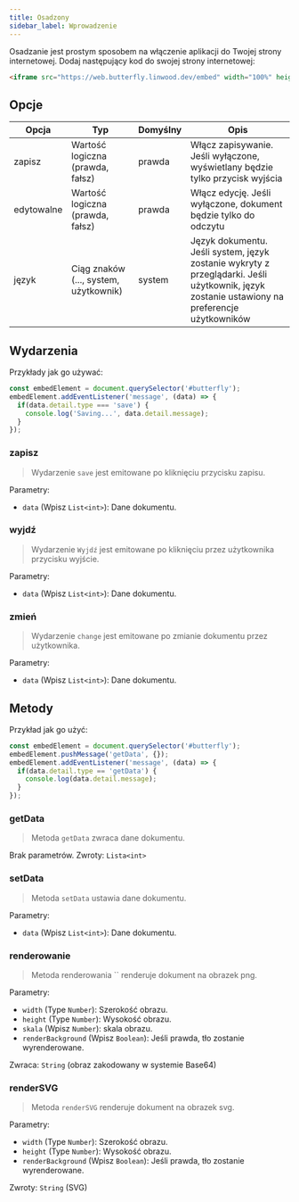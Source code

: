 ```yaml
---
title: Osadzony
sidebar_label: Wprowadzenie
---
```


Osadzanie jest prostym sposobem na włączenie aplikacji do Twojej strony internetowej. Dodaj następujący kod do swojej strony internetowej:

```html
<iframe src="https://web.butterfly.linwood.dev/embed" width="100%" height="500px" allowtransparency="true"></iframe>
```

## Opcje

| Opcja      | Typ                                   | Domyślny | Opis                                                                                                                                         |
| ---------- | ------------------------------------- | -------- | -------------------------------------------------------------------------------------------------------------------------------------------- |
| zapisz     | Wartość logiczna (prawda, fałsz)      | prawda   | Włącz zapisywanie. Jeśli wyłączone, wyświetlany będzie tylko przycisk wyjścia                                                                |
| edytowalne | Wartość logiczna (prawda, fałsz)      | prawda   | Włącz edycję. Jeśli wyłączone, dokument będzie tylko do odczytu                                                                              |
| język      | Ciąg znaków (..., system, użytkownik) | system   | Język dokumentu. Jeśli system, język zostanie wykryty z przeglądarki. Jeśli użytkownik, język zostanie ustawiony na preferencje użytkowników |

## Wydarzenia

Przykłady jak go używać:

```javascript
const embedElement = document.querySelector('#butterfly');
embedElement.addEventListener('message', (data) => {
  if(data.detail.type === 'save') {
    console.log('Saving...', data.detail.message);
  }
});
```

### zapisz

> Wydarzenie `save` jest emitowane po kliknięciu przycisku zapisu.

Parametry:

* `data` (Wpisz `List<int>`): Dane dokumentu.

### wyjdź

> Wydarzenie `Wyjdź` jest emitowane po kliknięciu przez użytkownika przycisku wyjście.

Parametry:

* `data` (Wpisz `List<int>`): Dane dokumentu.

### zmień

> Wydarzenie `change` jest emitowane po zmianie dokumentu przez użytkownika.

Parametry:

* `data` (Wpisz `List<int>`): Dane dokumentu.

## Metody

Przykład jak go użyć:

```javascript
const embedElement = document.querySelector('#butterfly');
embedElement.pushMessage('getData', {});
embedElement.addEventListener('message', (data) => {
  if(data.detail.type == 'getData') {
    console.log(data.detail.message);
  }
});
```

### getData

> Metoda `getData` zwraca dane dokumentu.

Brak parametrów. Zwroty: `Lista<int>`

### setData

> Metoda `setData` ustawia dane dokumentu.

Parametry:

* `data` (Wpisz `List<int>`): Dane dokumentu.

### renderowanie

> Metoda renderowania `` renderuje dokument na obrazek png.

Parametry:

* `width` (Type `Number`): Szerokość obrazu.
* `height` (Type `Number`): Wysokość obrazu.
* `skala` (Wpisz `Number`): skala obrazu.
* `renderBackground` (Wpisz `Boolean`): Jeśli prawda, tło zostanie wyrenderowane.

Zwraca: `String` (obraz zakodowany w systemie Base64)

### renderSVG

> Metoda `renderSVG` renderuje dokument na obrazek svg.

Parametry:

* `width` (Type `Number`): Szerokość obrazu.
* `height` (Type `Number`): Wysokość obrazu.
* `renderBackground` (Wpisz `Boolean`): Jeśli prawda, tło zostanie wyrenderowane.

Zwroty: `String` (SVG)
